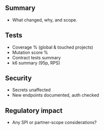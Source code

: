 ## Summary
- What changed, why, and scope.

## Tests
- Coverage % (global & touched projects)
- Mutation score %
- Contract tests summary
- k6 summary (95p, RPS)

## Security
- Secrets unaffected
- New endpoints documented, auth checked

## Regulatory impact
- Any SPI or partner-scope considerations?
